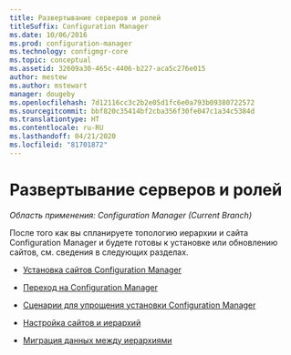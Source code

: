 ```yaml
---
title: Развертывание серверов и ролей
titleSuffix: Configuration Manager
ms.date: 10/06/2016
ms.prod: configuration-manager
ms.technology: configmgr-core
ms.topic: conceptual
ms.assetid: 32609a30-465c-4406-b227-aca5c276e015
author: mestew
ms.author: mstewart
manager: dougeby
ms.openlocfilehash: 7d12116cc3c2b2e05d1fc6e0a793b09380722572
ms.sourcegitcommit: bbf820c35414bf2cba356f30fe047c1a34c5384d
ms.translationtype: HT
ms.contentlocale: ru-RU
ms.lasthandoff: 04/21/2020
ms.locfileid: "81701872"
---
```

# <a name="deploy-servers-and-roles"></a>Развертывание серверов и ролей

*Область применения: Configuration Manager (Current Branch)*

После того как вы спланируете топологию иерархии и сайта Configuration Manager и будете готовы к установке или обновлению сайтов, см. сведения в следующих разделах.  

- [Установка сайтов Configuration Manager](install/installing-sites.md)  

- [Переход на Configuration Manager](install/upgrade-to-configuration-manager.md)  

- [Сценарии для упрощения установки Configuration Manager](install/scenarios-to-streamline-your-installation.md)  

- [Настройка сайтов и иерархий](configure/configure-sites-and-hierarchies.md)  

- [Миграция данных между иерархиями](../../migration/migrate-data-between-hierarchies.md)  
